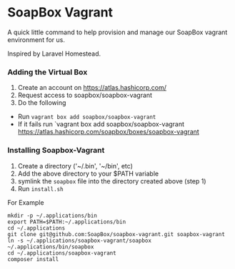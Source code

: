 # SoapBox Vagrant

A quick little command to help provision and manage our SoapBox vagrant
environment for us.

Inspired by Laravel Homestead.

### Adding the Virtual Box
1. Create an account on https://atlas.hashicorp.com/
2. Request access to soapbox/soapbox-vagrant
3. Do the following
  - Run `vagrant box add soapbox/soapbox-vagrant`
  - If it fails run `vagrant box add soapbox/soapbox-vagrant https://atlas.hashicorp.com/soapbox/boxes/soapbox-vagrant

### Installing Soapbox-Vagrant
1. Create a directory ('~/.bin', '~/bin', etc)
2. Add the above directory to your $PATH variable
3. symlink the `soapbox` file into the directory created above (step 1)
4. Run `install.sh`

For Example
```
mkdir -p ~/.applications/bin
export PATH=$PATH:~/.applications/bin
cd ~/.applications
git clone git@github.com:SoapBox/soapbox-vagrant.git soapbox-vagrant
ln -s ~/.applications/soapbox-vagrant/soapbox ~/.applications/bin/soapbox
cd ~/.applications/soapbox-vagrant
composer install
```
